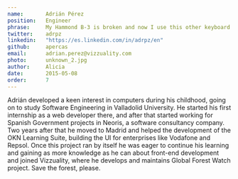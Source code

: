 ```yaml
---
name:       Adrián Pérez
position:   Engineer
phrase:     My Hammond B-3 is broken and now I use this other keyboard.
twitter:    adrpz
linkedin:   "https://es.linkedin.com/in/adrpz/en"
github:		apercas
email:      adrian.perez@vizzuality.com
photo:      unknown_2.jpg
author:     Alicia
date:       2015-05-08
order: 		7
---
```


 Adrián developed a keen interest in computers during his childhood, going on to study Software Engineering in Valladolid University. He started his first internship as a web developer there, and after that started working for Spanish Government projects in Neoris, a software consultancy company. 
 Two years after that he moved to Madrid and helped the development of the OKN Learning Suite, building the UI for enterprises like Vodafone and Repsol. Once this project ran by itself he was eager to continue his learning and gaining as more knowledge as he can about front-end development and joined Vizzuality, where he develops and maintains Global Forest Watch project. Save the forest, please.
